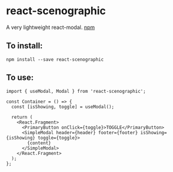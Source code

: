 # react-scenographic
A very lightweight react-modal. [npm](https://www.npmjs.com/package/react-scenographic)


## To install:
```npm install --save react-scenographic```

## To use:
```
import { useModal, Modal } from 'react-scenographic';

const Container = () => {
  const [isShowing, toggle] = useModal();
  
  return (
    <React.Fragment>
      <PrimaryButton onClick={toggle}>TOGGLE</PrimaryButton>
      <SimpleModal header={header} footer={footer} isShowing={isShowing} toggle={toggle}>
        {content}
      </SimpleModal>
    </React.Fragment>
  );
};
```
